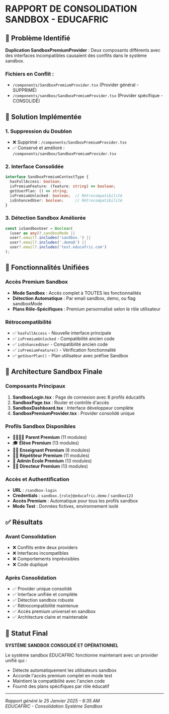 # RAPPORT DE CONSOLIDATION SANDBOX - EDUCAFRIC

## 🚨 Problème Identifié

**Duplication SandboxPremiumProvider** : Deux composants différents avec des interfaces incompatibles causaient des conflits dans le système sandbox.

### Fichiers en Conflit :
- `/components/SandboxPremiumProvider.tsx` (Provider général - SUPPRIMÉ)
- `/components/sandbox/SandboxPremiumProvider.tsx` (Provider spécifique - CONSOLIDÉ)

## 🔧 Solution Implémentée

### 1. Suppression du Doublon
- ❌ Supprimé : `/components/SandboxPremiumProvider.tsx`
- ✅ Conservé et amélioré : `/components/sandbox/SandboxPremiumProvider.tsx`

### 2. Interface Consolidée
```typescript
interface SandboxPremiumContextType {
  hasFullAccess: boolean;
  isPremiumFeature: (feature: string) => boolean;
  getUserPlan: () => string;
  isPremiumUnlocked: boolean;  // Rétrocompatibilité
  isEnhancedUser: boolean;     // Rétrocompatibilité
}
```

### 3. Détection Sandbox Améliorée
```typescript
const isSandboxUser = Boolean(
  (user as any)?.sandboxMode || 
  user?.email?.includes('sandbox.') ||
  user?.email?.includes('.demo@') ||
  user?.email?.includes('test.educafric.com')
);
```

## 🎯 Fonctionnalités Unifiées

### Accès Premium Sandbox
- **Mode Sandbox** : Accès complet à TOUTES les fonctionnalités
- **Détection Automatique** : Par email sandbox, demo, ou flag sandboxMode
- **Plans Rôle-Spécifiques** : Premium personnalisé selon le rôle utilisateur

### Rétrocompatibilité
- ✅ `hasFullAccess` - Nouvelle interface principale
- ✅ `isPremiumUnlocked` - Compatibilité ancien code
- ✅ `isEnhancedUser` - Compatibilité ancien code
- ✅ `isPremiumFeature()` - Vérification fonctionnalité
- ✅ `getUserPlan()` - Plan utilisateur avec préfixe Sandbox

## 📱 Architecture Sandbox Finale

### Composants Principaux
1. **SandboxLogin.tsx** : Page de connexion avec 8 profils éducatifs
2. **SandboxPage.tsx** : Router et contrôle d'accès
3. **SandboxDashboard.tsx** : Interface développeur complète
4. **SandboxPremiumProvider.tsx** : Provider consolidé unique

### Profils Sandbox Disponibles
- 👨‍👩‍👧‍👦 **Parent Premium** (11 modules)
- 🎓 **Élève Premium** (13 modules)
- 👨‍🏫 **Enseignant Premium** (8 modules)
- 👨‍💼 **Répétiteur Premium** (11 modules)
- 🏫 **Admin École Premium** (13 modules)
- 👨‍💼 **Directeur Premium** (13 modules)

### Accès et Authentification
- **URL** : `/sandbox-login`
- **Credentials** : `sandbox.{role}@educafric.demo` / `sandbox123`
- **Accès Premium** : Automatique pour tous les profils sandbox
- **Mode Test** : Données fictives, environnement isolé

## ✅ Résultats

### Avant Consolidation
- ❌ Conflits entre deux providers
- ❌ Interfaces incompatibles
- ❌ Comportements imprévisibles
- ❌ Code dupliqué

### Après Consolidation
- ✅ Provider unique consolidé
- ✅ Interface unifiée et complète
- ✅ Détection sandbox robuste
- ✅ Rétrocompatibilité maintenue
- ✅ Accès premium universel en sandbox
- ✅ Architecture claire et maintenable

## 🎉 Statut Final

**SYSTÈME SANDBOX CONSOLIDÉ ET OPÉRATIONNEL**

Le système sandbox EDUCAFRIC fonctionne maintenant avec un provider unifié qui :
- Détecte automatiquement les utilisateurs sandbox
- Accorde l'accès premium complet en mode test
- Maintient la compatibilité avec l'ancien code
- Fournit des plans spécifiques par rôle éducatif

---

*Rapport généré le 25 Janvier 2025 - 6:35 AM*  
*EDUCAFRIC - Consolidation Système Sandbox*